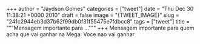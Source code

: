 
+++
author = "Jaydson Gomes"
categories = ["tweet"]
date = "Thu Dec 30 11:38:21 +0000 2010"
draft = false
image = "{TWEET_IMAGE}"
slug = "241c2944eb3d37b62f99db0f31f55475e7fdbcc8"
tags = ["tweet"]
title = """Mensagem importante para ..."""
+++
Mensagem importante para quem acha que vai ganhar na Mega: Voce nao vai ganhar
